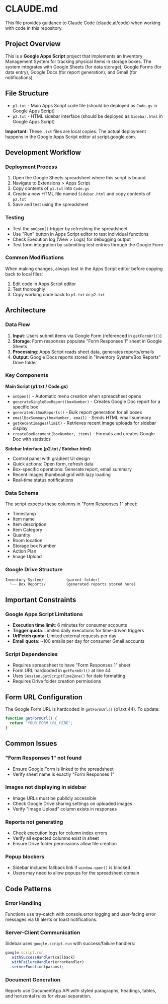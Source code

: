 # CLAUDE.md

This file provides guidance to Claude Code (claude.ai/code) when working with code in this repository.

## Project Overview

This is a **Google Apps Script** project that implements an Inventory Management System for tracking physical items in storage boxes. The system integrates with Google Sheets (for data storage), Google Forms (for data entry), Google Docs (for report generation), and Gmail (for notifications).

## File Structure

- `p1.txt` - Main Apps Script code file (should be deployed as `Code.gs` in Google Apps Script)
- `p2.txt` - HTML sidebar interface (should be deployed as `Sidebar.html` in Google Apps Script)

**Important**: These `.txt` files are local copies. The actual deployment happens in the Google Apps Script editor at script.google.com.

## Development Workflow

### Deployment Process
1. Open the Google Sheets spreadsheet where this script is bound
2. Navigate to Extensions > Apps Script
3. Copy contents of `p1.txt` into `Code.gs`
4. Create a new HTML file named `Sidebar.html` and copy contents of `p2.txt`
5. Save and test using the spreadsheet

### Testing
- Test the `onOpen()` trigger by refreshing the spreadsheet
- Use "Run" button in Apps Script editor to test individual functions
- Check Execution log (View > Logs) for debugging output
- Test form integration by submitting test entries through the Google Form

### Common Modifications
When making changes, always test in the Apps Script editor before copying back to local files:
1. Edit code in Apps Script editor
2. Test thoroughly
3. Copy working code back to `p1.txt` or `p2.txt`

## Architecture

### Data Flow
1. **Input**: Users submit items via Google Form (referenced in `getFormUrl()`)
2. **Storage**: Form responses populate "Form Responses 1" sheet in Google Sheets
3. **Processing**: Apps Script reads sheet data, generates reports/emails
4. **Output**: Google Docs reports stored in "Inventory System/Box Reports" Drive folder

### Key Components

**Main Script (p1.txt / Code.gs)**
- `onOpen()` - Automatic menu creation when spreadsheet opens
- `generateSingleBoxReport(boxNumber)` - Creates Google Doc report for a specific box
- `generateAllBoxReports()` - Bulk report generation for all boxes
- `emailBoxSummary(boxNumber, email)` - Sends HTML email summary
- `getRecentImages(limit)` - Retrieves recent image uploads for sidebar display
- `createBoxDocument(boxNumber, items)` - Formats and creates Google Doc with statistics

**Sidebar Interface (p2.txt / Sidebar.html)**
- Control panel with gradient UI design
- Quick actions: Open form, refresh data
- Box-specific operations: Generate report, email summary
- Recent images thumbnail grid with lazy loading
- Real-time status notifications

### Data Schema
The script expects these columns in "Form Responses 1" sheet:
- Timestamp
- Item name
- Item description
- Item Category
- Quantity
- Room location
- Storage box Number
- Action Plan
- Image Upload

### Google Drive Structure
```
Inventory System/          (parent folder)
  └── Box Reports/         (generated reports stored here)
```

## Important Constraints

### Google Apps Script Limitations
- **Execution time limit**: 6 minutes for consumer accounts
- **Trigger quota**: Limited daily executions for time-driven triggers
- **UrlFetch quota**: Limited external requests per day
- **Email quota**: ~100 emails per day for consumer Gmail accounts

### Script Dependencies
- Requires spreadsheet to have "Form Responses 1" sheet
- Form URL hardcoded in `getFormUrl()` at line 44
- Uses `Session.getScriptTimeZone()` for date formatting
- Requires Drive folder creation permissions

## Form URL Configuration

The Google Form URL is hardcoded in `getFormUrl()` (p1.txt:44). To update:
```javascript
function getFormUrl() {
  return 'YOUR_FORM_URL_HERE';
}
```

## Common Issues

### "Form Responses 1" not found
- Ensure Google Form is linked to the spreadsheet
- Verify sheet name is exactly "Form Responses 1"

### Images not displaying in sidebar
- Image URLs must be publicly accessible
- Check Google Drive sharing settings on uploaded images
- Verify "Image Upload" column exists in responses

### Reports not generating
- Check execution logs for column index errors
- Verify all expected columns exist in sheet
- Ensure Drive folder permissions allow file creation

### Popup blockers
- Sidebar includes fallback link if `window.open()` is blocked
- Users may need to allow popups for the spreadsheet domain

## Code Patterns

### Error Handling
Functions use try-catch with console.error logging and user-facing error messages via UI alerts or toast notifications.

### Server-Client Communication
Sidebar uses `google.script.run` with success/failure handlers:
```javascript
google.script.run
  .withSuccessHandler(callback)
  .withFailureHandler(errorHandler)
  .serverFunction(params);
```

### Document Generation
Reports use DocumentApp API with styled paragraphs, headings, tables, and horizontal rules for visual separation.
